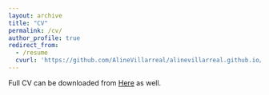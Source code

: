 ```yaml
---
layout: archive
title: "CV"
permalink: /cv/
author_profile: true
redirect_from:
  - /resume
  cvurl: 'https://github.com/AlineVillarreal/alinevillarreal.github.io/blob/master/files/Aline%20Villarreal%20CV%20-%20MEXUS.pdf'
---
```


Full CV can be downloaded from 
 [Here](https://github.com/AlineVillarreal/alinevillarreal.github.io/blob/master/files/Aline%20Villarreal%20CV%20-%20MEXUS.pdf)
as well.

